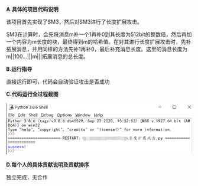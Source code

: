 **A.具体的项目代码说明**

该项目首先实现了SM3，然后对SM3进行了长度扩展攻击。

SM3在计算时，会先将消息m补一个1再补0到其长度为512bit的整数倍，然后再加一个内容为m长度的块，最终得到m的哈希值。在对其进行长度扩展攻击时，先补拓展消息，并用同样的方法先补1再补0，最后补充消息长度。这里的消息长度为m||100...|||m|||拓展消息的总长度。

**B.运行指导**

直接运行即可，代码会自动验证攻击是否成功

**C.代码运行全过程截图**

![result.png](https://github.com/SD19wyh/Projections/blob/main/4_extatk/result.png)

**D.每个人的具体贡献说明及贡献排序**

独立完成，无合作
